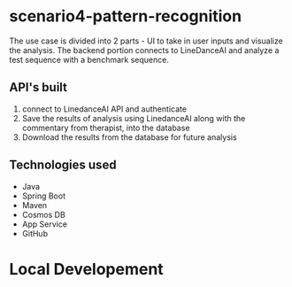 # scenario4-pattern-recognition

The use case is divided into 2 parts - UI to take in user inputs and visualize the analysis. 
The backend portion connects to LineDanceAI and analyze a test sequence with a benchmark sequence.

## API's built
1) connect to LinedanceAI API and authenticate
2) Save the results of analysis using LinedanceAI along with the commentary from therapist, into the database
3) Download the results from the database for future analysis

## Technologies used
* Java
* Spring Boot
* Maven
* Cosmos DB
* App Service
* GitHub

# Local Developement

 
